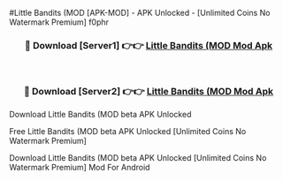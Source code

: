 #Little Bandits (MOD [APK-MOD] - APK Unlocked - [Unlimited Coins No Watermark Premium] f0phr



<div align="center">

<h3>🔴 Download [Server1] 👉👉 <a href="https://momento.my/?title=Little_Bandits_(MOD">Little Bandits (MOD Mod Apk</a></h3><br>

<h3>🔴 Download [Server2] 👉👉 <a href="https://momento.my/?title=Little_Bandits_(MOD">Little Bandits (MOD Mod Apk</a></h3>
</div>



Download Little Bandits (MOD beta APK Unlocked

Free Little Bandits (MOD beta APK Unlocked [Unlimited Coins No Watermark Premium]

Download Little Bandits (MOD beta APK Unlocked [Unlimited Coins No Watermark Premium] Mod For Android
